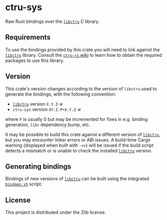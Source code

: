 # ctru-sys

Raw Rust bindings over the [`libctru`](https://github.com/devkitPro/libctru) C library.

## Requirements

To use the bindings provided by this crate you will need to link against the [`libctru`](https://github.com/devkitPro/libctru) library.
Consult the [`ctru-rs` wiki](https://github.com/rust3ds/ctru-rs/wiki/Getting-Started) to learn how to obtain the required packages
to use this library.

## Version

This crate's version changes according to the version of `libctru`
used to generate the bindings, with the following convention:

  * [`libctru`](https://github.com/devkitPro/libctru) version `X.Y.Z-W`
  * `ctru-sys` version `XY.Z.P+X.Y.Z-W`

  where `P` is usually 0 but may be incremented for fixes in e.g.
  binding generation, `libc` dependency bump, etc.

It may be possible to build this crate against a different version of [`libctru`](https://github.com/devkitPro/libctru),
but you may encounter linker errors or ABI issues. A build-time Cargo warning
(displayed when built with `-vv`) will be issued if the build script detects
a mismatch or is unable to check the installed [`libctru`](https://github.com/devkitPro/libctru) version.

## Generating bindings

Bindings of new versions of [`libctru`](https://github.com/devkitPro/libctru) can be built using the integrated [`bindgen.sh`](./bindgen.sh) script.

## License

This project is distributed under the Zlib license.
